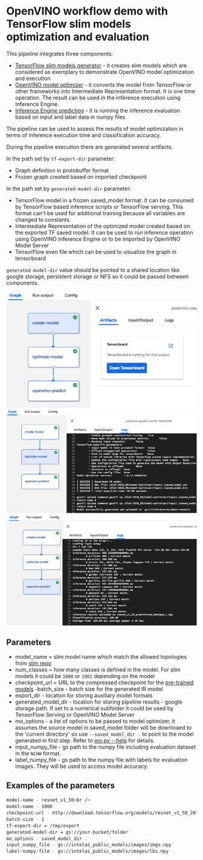 # OpenVINO workflow demo with TensorFlow slim models optimization and evaluation

This pipeline integrates three components:

- [TensorFlow slim models generator](../../../components/openvino/tf-slim) - it creates slim models which are considered as exemplary to
  demonstrate OpenVINO model optimization and execution
- [OpenVINO model optimizer](../../../components/openvino/model_convert) - it converts the model
  from TensorFlow or other frameworks into Intermediate Representation format.
  It is one time operation. The result can be used in the inference execution using Inference Engine.
- [Inference Engine prediction](../../../components/openvino/predict) - it is running the inference evaluation based on
  input and label data in numpy files

The pipeline can be used to assess the results of model optimization in terms of inference execution time and
classification accuracy.

During the pipeline execution there are generated several artifacts.

In the path set by `tf-export-dir` parameter:

- Graph definition in protobuffer format
- Frozen graph created based on imported checkpoint

In the path set by `generated-model-dir` parameter:

- TensorFlow model in a frozen saved_model format. It can be consumed by TensorFlow based inference scripts or TensorFlow
  serving. This format can't be used for additional training because all variables are changed to constants.
- Intermediate Representation of the optimized model created based on the exported TF saved model. It can be used to run
  inference operation
  using OpenVINO Inference Engine or to be imported by OpenVINO Model Server
- TensorFlow even file which can be used to visualize the graph in tensorboard

`generated-model-dir` value should be pointed to a shared location like google storage, persistent storage or NFS
so it could be passed between components.

![demo pipeline1](demo_pipeline1.png)
![demo pipeline2](demo_pipeline2.png)
![demo pipeline3](demo_pipeline3.png)

## Parameters

- model_name = slim model name which match the allowed topologies from
  [slim repo](https://github.com/tensorflow/models/blob/master/research/slim/nets/nets_factory.py)
- num_classes = how many classes is defined in the model. For slim models it could be `1000` or `1001` depending on the model
- checkpoint_url = URL to the compressed checkpoint for the [pre-trained models](https://github.com/tensorflow/models/tree/master/research/slim#pre-trained-models)
  -batch_size - batch size for the generated IR model
- export_dir - location for storing auxiliary model formats
- generated_model_dir - location for storing pipeline results - google storage path. If set to a numerical subfolder
  it could be used by TensorFlow Serving or OpenVINO Model Server
- mo_options - a list of options to be passed to model optimizer, it assumes the source model in saved_model folder
  will be downloaed to the 'current directory' so use `--saved_model_dir .` to point to the model generated in first step.
  Refer to [mo.py --help](../../../components/openvino/model_convert) for details.
- input_numpy_file - gs path to the numpy file including evaluation dataset in the `NCHW` format.
- label_numpy_file - gs path to the numpy file with labels for evaluation images. They will be used to access model accuracy.

## Examples of the parameters

```bash
model-name - resnet_v1_50<br />
model-name - 1000
checkpoint-url - http://download.tensorflow.org/models/resnet_v1_50_2016_08_28.tar.gz
batch-size - 1
tf-export-dir = /tmp/export
generated-model-dir = gs://your-bucket/folder
mo_options - saved_model_dir .
input_numpy_file - gs://intelai_public_models/images/imgs.npy
label-numpy-file - gs://intelai_public_models/images/lbs.npy
```
